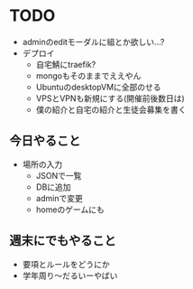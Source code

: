 # TODO

- adminのeditモーダルに組とか欲しい...?
- デプロイ
  - 自宅鯖にtraefik?
  - mongoもそのままでええやん
  - UbuntuのdesktopVMに全部のせる
  - VPSとVPNも新規にする(開催前後数日は)
  - 僕の紹介と自宅の紹介と生徒会募集を書く

## 今日やること

- 場所の入力
  - JSONで一覧
  - DBに追加
  - adminで変更
  - homeのゲームにも

## 週末にでもやること

- 要項とルールをどうにか
- 学年周り〜だるいーやばい
